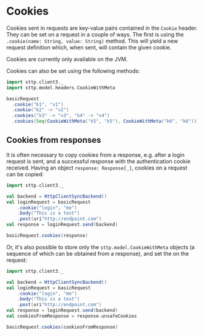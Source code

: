 # Cookies

Cookies sent in requests are key-value pairs contained in the `Cookie` header. They can be set on a request in a couple of ways. The first is using the `.cookie(name: String, value: String)` method. This will yield a new request definition which, when sent, will contain the given cookie.

Cookies are currently only available on the JVM.

Cookies can also be set using the following methods:

```scala
import sttp.client3._
import sttp.model.headers.CookieWithMeta

basicRequest
  .cookie("k1", "v1")
  .cookie("k2" -> "v2")
  .cookies("k3" -> "v3", "k4" -> "v4")
  .cookies(Seq(CookieWithMeta("k5", "k5"), CookieWithMeta("k6", "k6")))
```

## Cookies from responses

It is often necessary to copy cookies from a response, e.g. after a login request is sent, and a successful response with the authentication cookie received. Having an object `response: Response[_]`, cookies on a request can be copied:

```scala
import sttp.client3._

val backend = HttpClientSyncBackend()
val loginRequest = basicRequest
    .cookie("login", "me")
    .body("This is a test")
    .post(uri"http://endpoint.com")
val response = loginRequest.send(backend)

basicRequest.cookies(response)
```   

Or, it's also possible to store only the `sttp.model.CookieWithMeta` objects (a sequence of which can be obtained from a response), and set the on the request:

```scala
import sttp.client3._

val backend = HttpClientSyncBackend()
val loginRequest = basicRequest
    .cookie("login", "me")
    .body("This is a test")
    .post(uri"http://endpoint.com")
val response = loginRequest.send(backend)
val cookiesFromResponse = response.unsafeCookies

basicRequest.cookies(cookiesFromResponse)
```
